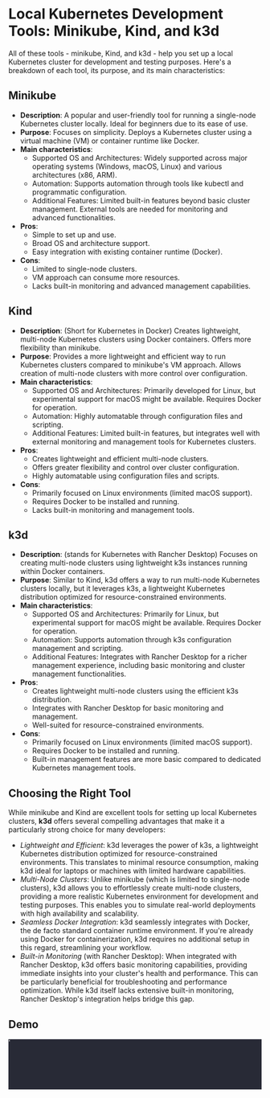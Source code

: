 # Local Kubernetes Development Tools: Minikube, Kind, and k3d

All of these tools - minikube, Kind, and k3d - help you set up a local Kubernetes cluster for development and testing purposes. Here's a breakdown of each tool, its purpose, and its main characteristics:

## Minikube

- **Description**: A popular and user-friendly tool for running a single-node Kubernetes cluster locally. Ideal for beginners due to its ease of use.
- **Purpose**: Focuses on simplicity. Deploys a Kubernetes cluster using a virtual machine (VM) or container runtime like Docker.
- **Main characteristics**:
  - Supported OS and Architectures: Widely supported across major operating systems (Windows, macOS, Linux) and various architectures (x86, ARM).
  - Automation: Supports automation through tools like kubectl and programmatic configuration.
  - Additional Features: Limited built-in features beyond basic cluster management. External tools are needed for monitoring and advanced functionalities.
- **Pros**:
  - Simple to set up and use.
  - Broad OS and architecture support.
  - Easy integration with existing container runtime (Docker).
- **Cons**:
  - Limited to single-node clusters.
  - VM approach can consume more resources.
  - Lacks built-in monitoring and advanced management capabilities.

## Kind

- **Description**: (Short for Kubernetes in Docker) Creates lightweight, multi-node Kubernetes clusters using Docker containers. Offers more flexibility than minikube.
- **Purpose**: Provides a more lightweight and efficient way to run Kubernetes clusters compared to minikube's VM approach. Allows creation of multi-node clusters with more control over configuration.
- **Main characteristics**:
  - Supported OS and Architectures: Primarily developed for Linux, but experimental support for macOS might be available. Requires Docker for operation.
  - Automation: Highly automatable through configuration files and scripting.
  - Additional Features: Limited built-in features, but integrates well with external monitoring and management tools for Kubernetes clusters.
- **Pros**:
  - Creates lightweight and efficient multi-node clusters.
  - Offers greater flexibility and control over cluster configuration.
  - Highly automatable using configuration files and scripts.
- **Cons**:
  - Primarily focused on Linux environments (limited macOS support).
  - Requires Docker to be installed and running.
  - Lacks built-in monitoring and management tools.

## k3d

- **Description**: (stands for Kubernetes with Rancher Desktop) Focuses on creating multi-node clusters using lightweight k3s instances running within Docker containers.
 - **Purpose**: Similar to Kind, k3d offers a way to run multi-node Kubernetes clusters locally, but it leverages k3s, a lightweight Kubernetes distribution optimized for resource-constrained environments.
- **Main characteristics**:
  - Supported OS and Architectures: Primarily for Linux, but experimental support for macOS might be available. Requires Docker for operation.
  - Automation: Supports automation through k3s configuration management and scripting.
  - Additional Features: Integrates with Rancher Desktop for a richer management experience, including basic monitoring and cluster management functionalities.
- **Pros**:
  - Creates lightweight multi-node clusters using the efficient k3s distribution.
  - Integrates with Rancher Desktop for basic monitoring and management.
  - Well-suited for resource-constrained environments.
- **Cons**:
  - Primarily focused on Linux environments (limited macOS support).
  - Requires Docker to be installed and running.
  - Built-in management features are more basic compared to dedicated Kubernetes management tools.

## Choosing the Right Tool

While minikube and Kind are excellent tools for setting up local Kubernetes clusters, **k3d** offers several compelling advantages that make it a particularly strong choice for many developers:
- _Lightweight and Efficient_: k3d leverages the power of k3s, a lightweight Kubernetes distribution optimized for resource-constrained environments. This translates to minimal resource consumption, making k3d ideal for laptops or machines with limited hardware capabilities.
- _Multi-Node Clusters_: Unlike minikube (which is limited to single-node clusters), k3d allows you to effortlessly create multi-node clusters, providing a more realistic Kubernetes environment for development and testing purposes. This enables you to simulate real-world deployments with high availability and scalability.
- _Seamless Docker Integration_: k3d seamlessly integrates with Docker, the de facto standard container runtime environment. If you're already using Docker for containerization, k3d requires no additional setup in this regard, streamlining your workflow.
- _Built-in Monitoring_ (with Rancher Desktop): When integrated with Rancher Desktop, k3d offers basic monitoring capabilities, providing immediate insights into your cluster's health and performance. This can be particularly beneficial for troubleshooting and performance optimization. While k3d itself lacks extensive built-in monitoring, Rancher Desktop's integration helps bridge this gap.

## Demo

![Image](.data/demo.gif)